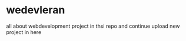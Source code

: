 # wedevleran
all about webdevelopment project in thsi repo and continue upload  new project in here

